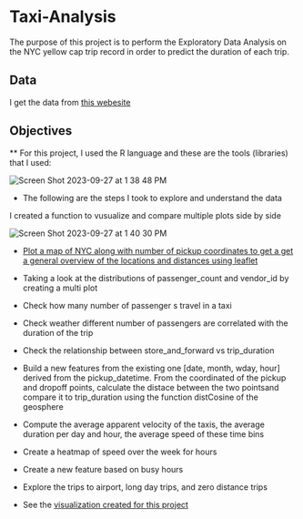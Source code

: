 # Taxi-Analysis

The purpose of this project is to perform the Exploratory Data Analysis on the NYC yellow cap trip record in order to predict the duration of each trip. 

## Data
I get the data from [this webesite](https://www.kaggle.com/competitions/nyc-taxi-trip-duration/data) 

## Objectives
** For this project, I used the R language and these are the tools (libraries) that I used:

![Screen Shot 2023-09-27 at 1 38 48 PM](https://github.com/dilqvl62/Taxi-Analysis_EDA/assets/107519883/8efc502f-fd72-434e-9e14-d86bc17302e7)

* The following are the steps I took to explore and understand the data 

I created a function to vusualize and compare multiple plots side by side

![Screen Shot 2023-09-27 at 1 40 30 PM](https://github.com/dilqvl62/Taxi-Analysis_EDA/assets/107519883/4b705e02-3153-4b3d-bffc-920ac435635c)
  
* [Plot a map of NYC along with number of pickup coordinates to get a get a general overview of the locations and distances using leaflet](https://github.com/dilqvl62/Taxi-Analysis_EDA/blob/main/figures/pickups_map.png)

* Taking a look at the distributions of passenger_count and vendor_id by creating a multi plot


* Check how many number of passenger s travel in a taxi
* Check weather different number of passengers are correlated with the duration of the trip
* Check the relationship between store_and_forward vs trip_duration
* Build a new features from the existing one [date, month, wday, hour] derived from the pickup_datetime. From the coordinated of the pickup and dropoff points, 
calculate the distace between the two pointsand compare it to trip_duration using the function distCosine of the geosphere
* Compute the average apparent velocity of the taxis, the average duration per day and hour, the average speed of these time bins
* Create a heatmap of speed over the week for hours
* Create a new feature based on busy hours
* Explore the trips to airport, long day trips, and zero distance trips




* See the [visualization created for this project](figures)
